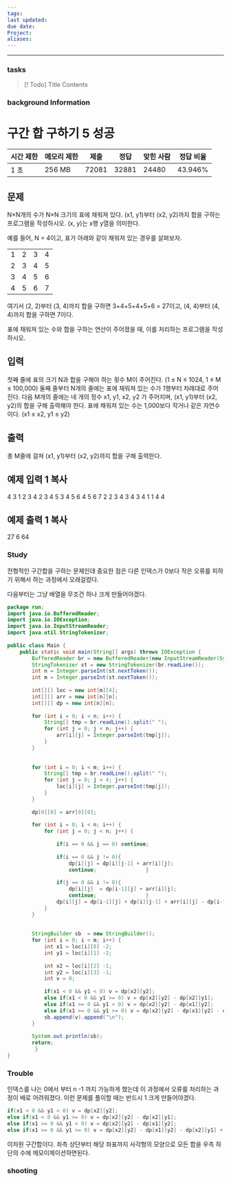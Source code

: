 ```yaml
---
tags: 
last updated: 
due date: 
Project: 
aliases:
---
```

--- 
### tasks

> [! Todo] Title
> Contents

### background Information

# 구간 합 구하기 5 성공

|시간 제한|메모리 제한|제출|정답|맞힌 사람|정답 비율|
|---|---|---|---|---|---|
|1 초|256 MB|72081|32881|24480|43.946%|

## 문제

N×N개의 수가 N×N 크기의 표에 채워져 있다. (x1, y1)부터 (x2, y2)까지 합을 구하는 프로그램을 작성하시오. (x, y)는 x행 y열을 의미한다.

예를 들어, N = 4이고, 표가 아래와 같이 채워져 있는 경우를 살펴보자.

|   |   |   |   |
|---|---|---|---|
|1|2|3|4|
|2|3|4|5|
|3|4|5|6|
|4|5|6|7|

여기서 (2, 2)부터 (3, 4)까지 합을 구하면 3+4+5+4+5+6 = 27이고, (4, 4)부터 (4, 4)까지 합을 구하면 7이다.

표에 채워져 있는 수와 합을 구하는 연산이 주어졌을 때, 이를 처리하는 프로그램을 작성하시오.

## 입력

첫째 줄에 표의 크기 N과 합을 구해야 하는 횟수 M이 주어진다. (1 ≤ N ≤ 1024, 1 ≤ M ≤ 100,000) 둘째 줄부터 N개의 줄에는 표에 채워져 있는 수가 1행부터 차례대로 주어진다. 다음 M개의 줄에는 네 개의 정수 x1, y1, x2, y2 가 주어지며, (x1, y1)부터 (x2, y2)의 합을 구해 출력해야 한다. 표에 채워져 있는 수는 1,000보다 작거나 같은 자연수이다. (x1 ≤ x2, y1 ≤ y2)

## 출력

총 M줄에 걸쳐 (x1, y1)부터 (x2, y2)까지 합을 구해 출력한다.

## 예제 입력 1 복사

4 3
1 2 3 4
2 3 4 5
3 4 5 6
4 5 6 7
2 2 3 4
3 4 3 4
1 1 4 4

## 예제 출력 1 복사

27
6
64

### Study

전형적인 구간합을 구하는 문제인데  중요한 점은 다른 인덱스가  0보다 작은 오류를 피하기 위해서 하는 과정에서 오래걸렸다.

다음부터는 그냥 배열을 무조건 하나 크게 만들어야겠다.

```java
package run;  
import java.io.BufferedReader;  
import java.io.IOException;  
import java.io.InputStreamReader;  
import java.util.StringTokenizer;  
  
public class Main {  
    public static void main(String[] args) throws IOException {  
        BufferedReader br = new BufferedReader(new InputStreamReader(System.in));  
        StringTokenizer st = new StringTokenizer(br.readLine());  
        int n = Integer.parseInt(st.nextToken());  
        int m = Integer.parseInt(st.nextToken());  
  
        int[][] loc = new int[m][4];  
        int[][] arr = new int[n][n];  
        int[][] dp = new int[n][n];  
  
        for (int i = 0; i < n; i++) {  
            String[] tmp = br.readLine().split(" ");  
            for (int j = 0; j < n; j++) {  
                arr[i][j] = Integer.parseInt(tmp[j]);  
            }  
        }  
  
  
        for (int i = 0; i < m; i++) {  
            String[] tmp = br.readLine().split(" ");  
            for (int j = 0; j < 4; j++) {  
                loc[i][j] = Integer.parseInt(tmp[j]);  
            }  
        }  
  
        dp[0][0] = arr[0][0];  
  
        for (int i = 0; i < n; i++) {  
            for (int j = 0; j < n; j++) {  
  
                if(i == 0 && j == 0) continue;  
  
                if(i == 0 && j != 0){  
                    dp[i][j] = dp[i][j-1] + arr[i][j];  
                    continue;                }  
  
                if(j == 0 && i != 0){  
                    dp[i][j]  = dp[i-1][j] + arr[i][j];  
                    continue;                }  
                dp[i][j] = dp[i-1][j] + dp[i][j-1] + arr[i][j] - dp[i-1][j-1];  
            }  
        }  
  
  
        StringBuilder sb  = new StringBuilder();  
        for (int i = 0; i < m; i++) {  
            int x1 = loc[i][0] -2;  
            int y1 = loc[i][1] -2;  
  
            int x2 = loc[i][2] -1;  
            int y2 = loc[i][3] -1;  
            int v = 0;  
  
            if(x1 < 0 && y1 < 0) v = dp[x2][y2];  
            else if(x1 < 0 && y1 >= 0) v = dp[x2][y2] - dp[x2][y1];  
            else if(x1 >= 0 && y1 < 0) v = dp[x2][y2] - dp[x1][y2];  
            else if(x1 >= 0 && y1 >= 0) v = dp[x2][y2] - dp[x1][y2] - dp[x2][y1] + dp[x1][y1];  
            sb.append(v).append("\n");  
        }  
  
        System.out.println(sb);  
        return;   
         }  
}
```

### Trouble

인덱스를 나는 0에서 부터 n -1 까지 가능하게 했는데 이 과정에서 오류를 처리하는 과정이 배로 어려워졌다. 이런 문제를 풀이할 때는 반드시 1 크게 만들어야겠다.
```java
if(x1 < 0 && y1 < 0) v = dp[x2][y2];  
else if(x1 < 0 && y1 >= 0) v = dp[x2][y2] - dp[x2][y1];  
else if(x1 >= 0 && y1 < 0) v = dp[x2][y2] - dp[x1][y2];  
else if(x1 >= 0 && y1 >= 0) v = dp[x2][y2] - dp[x1][y2] - dp[x2][y1] + dp[x1][y1];  

```

이차원 구간합이다. 좌측 상단부터 해당 좌표까지 사각형의 모양으로 모든 합을 우측 하단의 수에 메모이제이션하면된다.


### shooting
